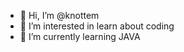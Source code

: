 - 👋 Hi, I’m @knottem
- 👀 I’m interested in learn about coding
- 🌱 I’m currently learning JAVA

<!---
knottem/knottem is a ✨ special ✨ repository because its `README.md` (this file) appears on your GitHub profile.
You can click the Preview link to take a look at your changes.
--->
